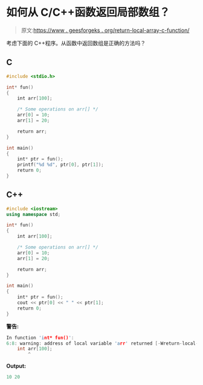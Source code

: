 # 如何从 C/C++函数返回局部数组？

> 原文:[https://www . geesforgeks . org/return-local-array-c-function/](https://www.geeksforgeeks.org/return-local-array-c-function/)

考虑下面的 C++程序。从函数中返回数组是正确的方法吗？

## C

```cpp
#include <stdio.h>

int* fun()
{
    int arr[100];

    /* Some operations on arr[] */
    arr[0] = 10;
    arr[1] = 20;

    return arr;
}

int main()
{
    int* ptr = fun();
    printf("%d %d", ptr[0], ptr[1]);
    return 0;
}
```

## C++

```cpp
#include <iostream>
using namespace std;

int* fun()
{
    int arr[100];

    /* Some operations on arr[] */
    arr[0] = 10;
    arr[1] = 20;

    return arr;
}

int main()
{
    int* ptr = fun();
    cout << ptr[0] << " " << ptr[1];
    return 0;
}
```

**警告:**

```cpp
In function 'int* fun()':
6:8: warning: address of local variable 'arr' returned [-Wreturn-local-addr]
    int arr[100];
        ^

```

**Output:** 

```cpp
10 20

```